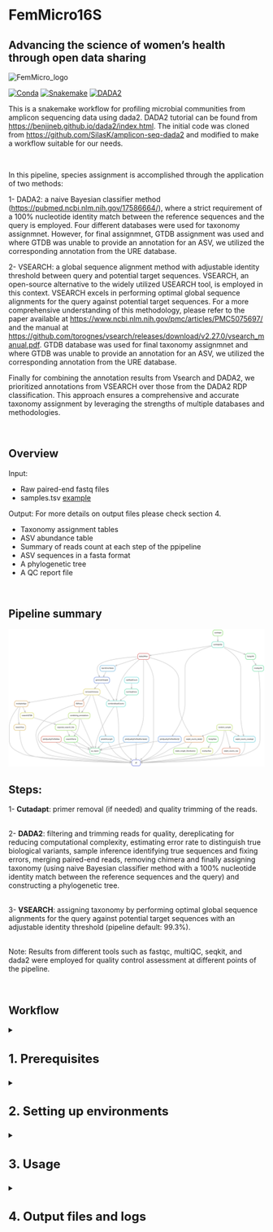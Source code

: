 
# FemMicro16S
## Advancing the science of women’s health through open data sharing
<img width="300" alt="FemMicro_logo" src="https://github.com/SycuroLab/FemMicro16S/assets/54686930/955597f7-8a13-485f-b4d9-aa17c02dddf8">

[![Conda](https://img.shields.io/badge/conda-v22.11.1-lightgrey)](https://docs.conda.io/en/latest/)
[![Snakemake](https://img.shields.io/badge/snakemake-7.32.4-blue)](https://snakemake.bitbucket.io)
[![DADA2](https://img.shields.io/badge/DADA2-v1.26.0-orange)](https://benjjneb.github.io/dada2/index.html)


This is a snakemake workflow for profiling microbial communities from amplicon sequencing
data using dada2. DADA2 tutorial can be found from https://benjjneb.github.io/dada2/index.html. The initial code was cloned from https://github.com/SilasK/amplicon-seq-dada2 and modified to make a workflow suitable for our needs.

<br>

In this pipeline, species assignment is accomplished through the application of two methods:

1- DADA2: a naive Bayesian classifier method (https://pubmed.ncbi.nlm.nih.gov/17586664/), where a strict requirement of a 100% nucleotide identity match between the reference sequences and the query is employed. Four different databases were used for taxonomy assignmnet. However, for final assignmnet, GTDB assignment was used and where GTDB was unable to provide an annotation for an ASV, we utilized the corresponding annotation from the URE database.

2- VSEARCH: a global sequence alignment method with adjustable identity threshold between query and potential target sequences.
VSEARCH, an open-source alternative to the widely utilized USEARCH tool, is employed in this context. VSEARCH excels in performing optimal global sequence alignments for the query against potential target sequences.
For a more comprehensive understanding of this methodology, please refer to the paper available at https://www.ncbi.nlm.nih.gov/pmc/articles/PMC5075697/ and the manual at https://github.com/torognes/vsearch/releases/download/v2.27.0/vsearch_manual.pdf. GTDB database was used for final taxonomy assignmnet and where GTDB was unable to provide an annotation for an ASV, we utilized the corresponding annotation from the URE database.

Finally for combining the annotation results from Vsearch and DADA2, we prioritized annotations from VSEARCH over those from the DADA2 RDP classification. This approach ensures a comprehensive and accurate taxonomy assignment by leveraging the strengths of multiple databases and methodologies.

<br>

## Overview

Input: 
* Raw paired-end fastq files
* samples.tsv [example](example_files/samples.tsv)

Output:
For more details on output files please check section 4.

* Taxonomy assignment tables
* ASV abundance table
* Summary of reads count at each step of the ppipeline
* ASV sequences in a fasta format
* A phylogenetic tree
* A QC report file

<br> 

## Pipeline summary

<img src="dag.svg" width= auto height= auto >

<br> 

## Steps:

1-	**Cutadapt**: primer removal (if needed) and quality trimming of the reads.
<br>
<br> 

2-	**DADA2**: filtering and trimming reads for quality, dereplicating for reducing computational complexity, estimating error rate to distinguish true biological variants, sample inference identifying true sequences and fixing errors, merging paired-end reads, removing chimera and finally assigning taxonomy (using naive Bayesian classifier method with a 100% nucleotide identity match between the reference sequences and the query) and constructing a phylogenetic tree.
<br> 
<br> 

3-	**VSEARCH**: assigning taxonomy by performing optimal global sequence alignments for the query against potential target sequences with an adjustable identity threshold (pipeline default: 99.3%).
<br> 
<br> 

Note: Results from different tools such as fastqc, multiQC, seqkit, and dada2 were employed for quality control assessment at different points of the pipeline.

<br> 


## Workflow

<details>
<summary><h3 style="font-size: 24px;">1. Prerequisites</h3></summary>
    
Please install the following tool before running this workflow. Please request an interactive session before starting the installation step by running the following command:

```bash
    salloc --mem=20G --time=05:00:00
```

conda (miniconda): https://conda.io/projects/conda/en/stable/user-guide/install/linux.html

</details>


<details>

<summary><h3 style="font-size: 24px;">2. Setting up environments</h3></summary>

Note: 
After installation, verify the installation of each tool by executing its name followed by the flag '-h'. For example, use fastqc -h to check if FastQC is installed. This command should display the help information or usage instructions for the tool, indicating successful installation.

For packages installed in R, initiate an R session within the same environment. Confirm the package installation by executing the library("package name") command, replacing "package name" with the actual name of the package. This will load the package in R, showing that it is properly installed and accessible in the current environment.

Next we need to set up a few environments to use in different steps of the pipeline.

#### 2.1. snakemake environment

```bash
conda activate base

conda install -c conda-forge mamba

mamba create --name snakemake

mamba activate snakemake

mamba install -c conda-forge -c bioconda snakemake==7.32.4

pip install pyyaml
```
<br>

#### 2.2. dada2 environment

To install r and dada2:

```bash
conda create -n dada2 -c conda-forge -c bioconda -c defaults --override-channels bioconductor-dada2
```

To activate the environment and install the required packages (dplyr, gridExtra, ggplot2, DECIPHER, Biostrings, limma) locally in R:

```bash
conda activate dada2
```

to open an R session within the dada2 environment type R, (dada2) [username@hostname ~]$ R


```bash
install.packages("gridExtra")
install.packages("ggplot2")
install.packages("dplyr")
if (!require("BiocManager", quietly = TRUE))
    install.packages("BiocManager")
BiocManager::install("DECIPHER")
BiocManager::install("Biostrings")
BiocManager::install("limma")
```

to quit R type q(), (dada2) [username@hostname ~]$ q() and deactivate the environment:

```bash
conda deactivate
```

<br>

#### 2.3. QC environment

To install fastqc, multiQC, cutadapt, and seqkit tools for quality control in a new environment:

```bash
conda create --name QC
conda activate QC
conda install -c bioconda fastqc==0.11.8
conda install pip
pip install multiqc
pip install pandas==1.5.3
pip install cutadapt
conda install -c bioconda seqkit
conda deactivate
```

<br>

#### 2.4 fastree_mafft environment 

To create an environment for generating a phylogenetic tree and a fasta file of ASVs:

```bash
conda create -n fastree_mafft
conda activate fastree_mafft
conda install -c bioconda fasttree
conda deactivate
```

<br>

#### 2.5 rmd environment

```bash
conda create -n rmd
conda activate rmd
conda install -c conda-forge r-base
conda install -c conda-forge pandoc
conda install -c conda-forge r-tidyverse
conda install bioconda::bioconductor-dada2
conda install conda-forge::r-kableextra
wget https://github.com/marbl/Krona/releases/download/v2.8.1/KronaTools-2.8.1.tar 
tar xf KronaTools-2.8.1.tar 
cd KronaTools-2.8.1
#prefix destination path is relative to where KronaTools-2.8.1 is downloaded
./install.pl --prefix=/path/where/rmd/environment/is/ #e.g.: /softwares/miniconda/envs/rmd/
```

to open an R session within the rmd environment type R, (rmd) [username@hostname ~]$ R

```bash
install.packages('DT')
install.packages("ggplot2")
install.packages("dplyr")
if (!require("BiocManager", quietly = TRUE))
    install.packages("BiocManager")
BiocManager::install("phyloseq") #This takes a while
install.packages("remotes")
remotes::install_github("cpauvert/psadd")
BiocManager::install("limma")
install.packages("RColorBrewer")
install.packages("ggpubr")
install.packages("waterfalls")
```

to quit R type q(), (rmd) [username@hostname ~]$ q() and deactivate the environment:

```bash
conda deactivate
```

<br>

#### 2.6 vsearch environment

```
conda create -n vsearch
conda activate vsearch
conda install -c "bioconda/label/cf201901" vsearch
conda deactivate
```

</details>
 

<details>
<summary><h3 style="font-size: 24px;">3. Usage</h3></summary> 

Then please follow these steps to set up and run the pipeline.

#### 3.1 Make sure that all the environments are set up and required packages are installed.
<br>

#### 3.2 Navigate to your project directory and clone this repository into that directory using the following command:
<br>

```bash
git clone https://github.com/SycuroLab/FemMicro16S.git
```

#### 3.3 Use prepare.py script to generate the samples.tsv file as an input for this pipeline using the following command: 
<br>

```<DIR>``` is the location of the raw fastq files.

```bash
python utils/scripts/common/prepare.py <DIR>
```

#### 3.4 Make sure to configure the config.yaml file.
<br>

| Parameter | Description | Example/Default |
| -------------- | --------------- | ------------ |
| input_dir | path of the input directory | "/home/data" |
| output_dir | name and path to the output directory | "output" |
| path | path to the main snakemake directory | "/home/analysis/dada2_snakemake_workflow" |
| forward_read_suffix, reverse_read_suffix | Forward and reverse reads format | "_R1" "_R2" |
| primer_removal | Set to TRUE to remove primers | False |
| fwd_primer | Forward primer sequence | "CTGTCTCTTAT..." |
| rev_primer | Reverse primer sequence | "CTGTCTCTTAT..." |
| fwd_primer_rc | Forward primer reverse complement sequence | "CTGTCTCTTAT..." |
| rev_primer_rc | Reverse primer reverse complement sequence | "CTGTCTCTTAT..." |
| min_overlap | minimum overlap length for primer detection | 3 |
| max_e | maximum error rate allowed in primer match/detection | 0.1 |
| qf, qr | quality trimming score | numeric e.g. 20 |
| min_len | minimum length of reads kept | numeric e.g. 50 |
| random_n | number of random samples to look into their reads length distribution | numeric e.g. 5 |
| Positive_samples | Positive control samples to visualize in qc report | "pos_ctrl_1|pos_ctrl_2" |
| pandoc | path to where pandoc is installed | "/home/username/miniconda/envs/rmd/bin" | 
| threads | number of threads to be used | numeric e.g. 20 |
| truncLen | trimming reads at this length | numeric e.g. 260 |
| maxEE | maximum number of “expected errors” allowed in a read | numeric e.g. 2 |
| truncQ | Truncating reads at the first instance of a quality score less than or equal to truncQ | 2 |
| learn_nbases | minimum number of total bases to use for error rate learning | 1e8 |
| chimera_method | method used for chimera detection | consensus |
| Identity | minimum percent identity for a hit to be considered a match | percentage e.g. 0.993 |
| Maxaccepts | maximum number of hits to consider per query | numeric e.g. 30 |
| URE_after_GTDB | running URE after GTDB using VSEARCH taxonomy assignment | False |
| idtaxa_dbs, RDP_dbs, vsearch_DBs | databases used for taxonomy assignment | |

<br>

#### 3.5 Download the taxonomy databases from http://www2.decipher.codes/Downloads.html that you plan to use in utils/databases/ and consequently set the path for them in the config file

#### 3.6 Once confident with all the parameters first run the snakemake dry run command to make sure that pipeline is working.
 <br>

 ```bash
 snakemake -np
 ```
Then snakemake can be executed by the following bash script:
 
 ```bash
 sbatch dada2_sbatch.sh
 ```
</details>


<details>
<summary><h3 style="font-size: 24px;">4. Output files and logs</h3></summary> 
 
To make sure that the pipeline is run completely, we need to check the log and output files.

| Path | File | Description |
| -------------- | --------------- | ------------ |
| . | record_dada2.id.err,record_dada2.id.out | report of pipeline run duratuion and reason if pipeline stopped running |
| ./logs | file.out, file.err | All pipeline steps' log files showing output and possible errors |
| ./output/snakemake_files | snakemake result files | A copy of all snakemake files and logs to avoid rewritting them by upcoming re-runs |
| ./output/dada2 | seqtab_nochimeras.csv| ASVs abundance across sampels |
| ./output/dada2 | Nreads.tsv | Read count at each step of the QC and following dada2 pipeline |
| ./output/phylogeny | ASV_seq.fasta | Fasta sequences of the ASVs generated (headers are the same as the sequences) |
| ./output/phylogeny | ASV_tree.nwk | Phylogenetic tree in newick format |
| ./output/QC_html_report | qc_report.html | Quality, counts and length distribution of reads, prevalence/abundance and length distribution of ASVs in all samples, all samples bacterial composition profile |
| ./output/taxonomy | GTDB_RDP.tsv, GTDB_RDP_boostrap.rds | RDP classified annotations using GTDB DB and taxonomy assignmnet scores out of 100 |
| ./output/taxonomy | RDP_RDP.tsv, RDP_RDP_boostrap.rds | RDP classified annotations using RDP DB and taxonomy assignmnet scores out of 100 |
| ./output/taxonomy | Silva_RDP.tsv, Saliva_RDP_boostrap.rds | RDP classified annotations using Saliva DB and taxonomy assignmnet scores out of 100 |
| ./output/taxonomy | URE_RDP.tsv, URE_RDP_boostrap.rds | RDP classified annotations using URE DB and taxonomy assignmnet scores out of 100 |
| ./output/taxonomy | annotation_combined_dada2.txt | ASV abundance and their annotation from all 4 databases (GTDB, RDP, Saliva, URE) side by side across samples |
| ./output/vserach/GTDB/ | Vsearh_GTDB_raw.tsv | Raw output result from vsearch with tab-separated uclust-like format using GTDB database |
| ./output/vsearch/URE/ | Vsearh_URE_raw.tsv | Raw output result from vsearch with tab-separated uclust-like format using URE database only for ASVs that were not annotated by vsearch using GTDB DB |
| ./output/vsearch/ | vsearch/Final_uncollapsed_output.tsv | Vsearch assignment for ASVs, hits in separate rows |
| ./output/vsearch/ | vsearch/Final_colapsed_output.tsv | Vsearch assignment for unique ASVs per row with different hits at species level collapsed |
| ./output/taxonomy/ | vsearch_output.tsv | Taxonomy assignmnet reaults using vsearch and GTDB |
| ./output/taxonomy | vsearch_dada2_merged.tsv | merged vsearch (GTDB/URE) and dada2 annotations (GTDB/RDP?Silva/URE), corresponding abundance across samples, and final annotation with priority of vsearch (GTDB then URE, if GTDB annotation is NA) over dada2 (GTDB then URE) |



</details>
